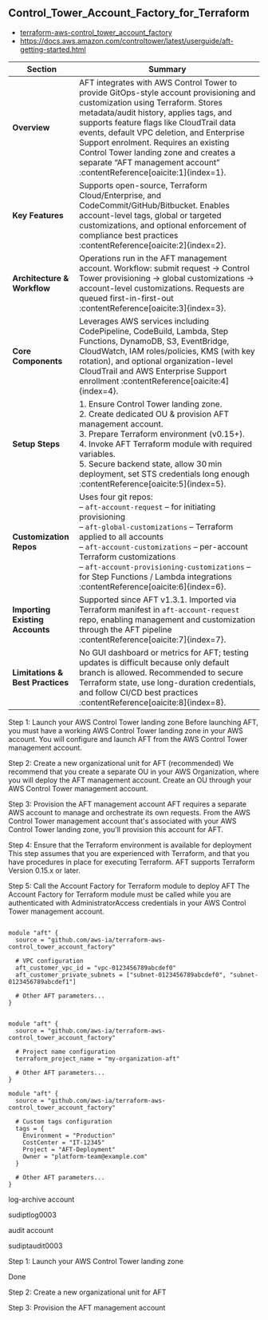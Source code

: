 

Control_Tower_Account_Factory_for_Terraform
---------------------------------------------

- [terraform-aws-control_tower_account_factory](https://github.com/aws-ia/terraform-aws-control_tower_account_factory)
- https://docs.aws.amazon.com/controltower/latest/userguide/aft-getting-started.html




| **Section**                          | **Summary** |
|--------------------------------------|-------------|
| **Overview**                         | AFT integrates with AWS Control Tower to provide GitOps-style account provisioning and customization using Terraform. Stores metadata/audit history, applies tags, and supports feature flags like CloudTrail data events, default VPC deletion, and Enterprise Support enrolment. Requires an existing Control Tower landing zone and creates a separate “AFT management account” :contentReference[oaicite:1]{index=1}. |
| **Key Features**                     | Supports open-source, Terraform Cloud/Enterprise, and CodeCommit/GitHub/Bitbucket. Enables account-level tags, global or targeted customizations, and optional enforcement of compliance best practices :contentReference[oaicite:2]{index=2}. |
| **Architecture & Workflow**         | Operations run in the AFT management account. Workflow: submit request → Control Tower provisioning → global customizations → account-level customizations. Requests are queued first-in-first-out :contentReference[oaicite:3]{index=3}. |
| **Core Components**                 | Leverages AWS services including CodePipeline, CodeBuild, Lambda, Step Functions, DynamoDB, S3, EventBridge, CloudWatch, IAM roles/policies, KMS (with key rotation), and optional organization-level CloudTrail and AWS Enterprise Support enrollment :contentReference[oaicite:4]{index=4}. |
| **Setup Steps**                     | 1. Ensure Control Tower landing zone.<br>2. Create dedicated OU & provision AFT management account.<br>3. Prepare Terraform environment (v0.15+).<br>4. Invoke AFT Terraform module with required variables.<br>5. Secure backend state, allow 30 min deployment, set STS credentials long enough :contentReference[oaicite:5]{index=5}. |
| **Customization Repos**            | Uses four git repos:<br>– `aft-account-request` – for initiating provisioning<br>– `aft-global-customizations` – Terraform applied to all accounts<br>– `aft-account-customizations` – per-account Terraform customizations<br>– `aft-account-provisioning-customizations` – for Step Functions / Lambda integrations :contentReference[oaicite:6]{index=6}. |
| **Importing Existing Accounts**     | Supported since AFT v1.3.1. Imported via Terraform manifest in `aft-account-request` repo, enabling management and customization through the AFT pipeline :contentReference[oaicite:7]{index=7}. |
| **Limitations & Best Practices**    | No GUI dashboard or metrics for AFT; testing updates is difficult because only default branch is allowed. Recommended to secure Terraform state, use long-duration credentials, and follow CI/CD best practices :contentReference[oaicite:8]{index=8}. |



Step 1: Launch your AWS Control Tower landing zone
Before launching AFT, you must have a working AWS Control Tower landing zone in your AWS account. 
You will configure and launch AFT from the AWS Control Tower management account.

Step 2: Create a new organizational unit for AFT (recommended)
We recommend that you create a separate OU in your AWS Organization, where you will deploy the AFT management account. 
Create an OU through your AWS Control Tower management account.

Step 3: Provision the AFT management account
AFT requires a separate AWS account to manage and orchestrate its own requests. 
From the AWS Control Tower management account that's associated with your AWS Control Tower landing zone, you'll provision this account for AFT.

Step 4: Ensure that the Terraform environment is available for deployment
This step assumes that you are experienced with Terraform, and that you have procedures in place for executing Terraform. 
AFT supports Terraform Version 0.15.x or later.

Step 5: Call the Account Factory for Terraform module to deploy AFT
The Account Factory for Terraform module must be called while you are authenticated with AdministratorAccess credentials in your AWS Control Tower management account.



```

module "aft" {
  source = "github.com/aws-ia/terraform-aws-control_tower_account_factory"
  
  # VPC configuration
  aft_customer_vpc_id = "vpc-0123456789abcdef0"
  aft_customer_private_subnets = ["subnet-0123456789abcdef0", "subnet-0123456789abcdef1"]
  
  # Other AFT parameters...
}


```      

```
module "aft" {
  source = "github.com/aws-ia/terraform-aws-control_tower_account_factory"
  
  # Project name configuration
  terraform_project_name = "my-organization-aft"
  
  # Other AFT parameters...
}

```


```
module "aft" {
  source = "github.com/aws-ia/terraform-aws-control_tower_account_factory"
  
  # Custom tags configuration
  tags = {
    Environment = "Production"
    CostCenter = "IT-12345"
    Project = "AFT-Deployment"
    Owner = "platform-team@example.com"
  }
  
  # Other AFT parameters...
}

```



log-archive account

sudiptlog0003



audit account

sudiptaudit0003


Step 1: Launch your AWS Control Tower landing zone

Done

Step 2: Create a new organizational unit for AFT




Step 3: Provision the AFT management account





